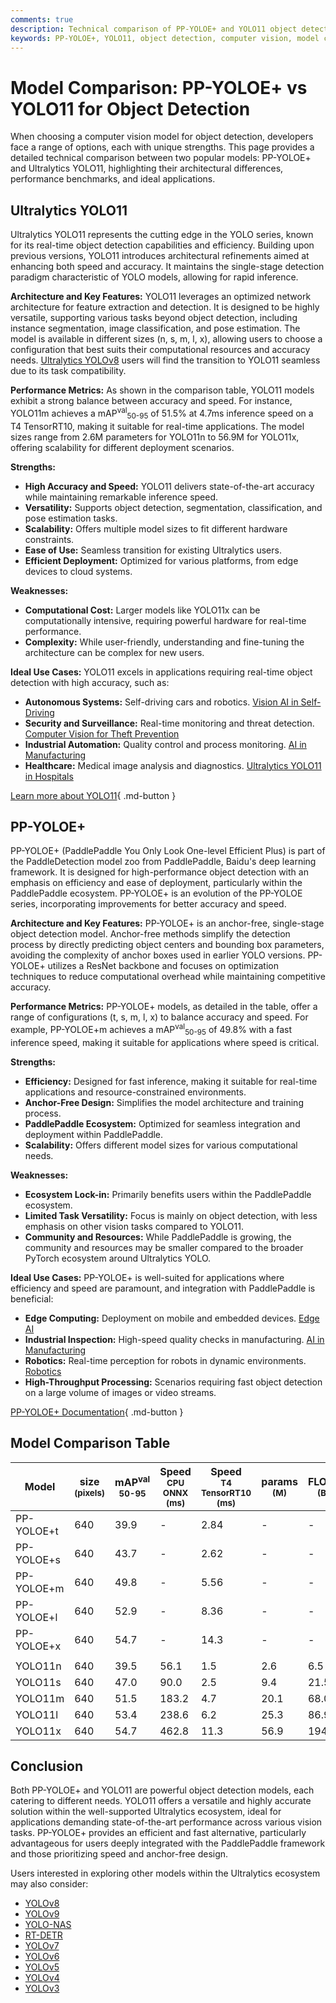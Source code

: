 ```yaml
---
comments: true
description: Technical comparison of PP-YOLOE+ and YOLO11 object detection models, including architecture, performance, and use cases.
keywords: PP-YOLOE+, YOLO11, object detection, computer vision, model comparison, Ultralytics, PaddlePaddle
---
```


# Model Comparison: PP-YOLOE+ vs YOLO11 for Object Detection

When choosing a computer vision model for object detection, developers face a range of options, each with unique strengths. This page provides a detailed technical comparison between two popular models: PP-YOLOE+ and Ultralytics YOLO11, highlighting their architectural differences, performance benchmarks, and ideal applications.

<script async src="https://cdn.jsdelivr.net/npm/chart.js@3.9.1/dist/chart.min.js"></script>
<script defer src="../../javascript/benchmark.js"></script>

<canvas id="modelComparisonChart" width="1024" height="400" active-models='["PP-YOLOE+", "YOLO11"]'></canvas>

## Ultralytics YOLO11

Ultralytics YOLO11 represents the cutting edge in the YOLO series, known for its real-time object detection capabilities and efficiency. Building upon previous versions, YOLO11 introduces architectural refinements aimed at enhancing both speed and accuracy. It maintains the single-stage detection paradigm characteristic of YOLO models, allowing for rapid inference.

**Architecture and Key Features:** YOLO11 leverages an optimized network architecture for feature extraction and detection. It is designed to be highly versatile, supporting various tasks beyond object detection, including instance segmentation, image classification, and pose estimation. The model is available in different sizes (n, s, m, l, x), allowing users to choose a configuration that best suits their computational resources and accuracy needs. [Ultralytics YOLOv8](https://docs.ultralytics.com/models/yolov8/) users will find the transition to YOLO11 seamless due to its task compatibility.

**Performance Metrics:** As shown in the comparison table, YOLO11 models exhibit a strong balance between accuracy and speed. For instance, YOLO11m achieves a mAP<sup>val</sup><sub>50-95</sub> of 51.5% at 4.7ms inference speed on a T4 TensorRT10, making it suitable for real-time applications. The model sizes range from 2.6M parameters for YOLO11n to 56.9M for YOLO11x, offering scalability for different deployment scenarios.

**Strengths:**

- **High Accuracy and Speed:** YOLO11 delivers state-of-the-art accuracy while maintaining remarkable inference speed.
- **Versatility:** Supports object detection, segmentation, classification, and pose estimation tasks.
- **Scalability:** Offers multiple model sizes to fit different hardware constraints.
- **Ease of Use:** Seamless transition for existing Ultralytics users.
- **Efficient Deployment:** Optimized for various platforms, from edge devices to cloud systems.

**Weaknesses:**

- **Computational Cost:** Larger models like YOLO11x can be computationally intensive, requiring powerful hardware for real-time performance.
- **Complexity:** While user-friendly, understanding and fine-tuning the architecture can be complex for new users.

**Ideal Use Cases:** YOLO11 excels in applications requiring real-time object detection with high accuracy, such as:

- **Autonomous Systems:** Self-driving cars and robotics. [Vision AI in Self-Driving](https://www.ultralytics.com/solutions/ai-in-self-driving)
- **Security and Surveillance:** Real-time monitoring and threat detection. [Computer Vision for Theft Prevention](https://www.ultralytics.com/blog/computer-vision-for-theft-prevention-enhancing-security)
- **Industrial Automation:** Quality control and process monitoring. [AI in Manufacturing](https://www.ultralytics.com/solutions/ai-in-manufacturing)
- **Healthcare:** Medical image analysis and diagnostics. [Ultralytics YOLO11 in Hospitals](https://www.ultralytics.com/blog/ultralytics-yolo11-in-hospitals-advancing-healthcare-with-computer-vision)

[Learn more about YOLO11](https://docs.ultralytics.com/models/yolo11/){ .md-button }

## PP-YOLOE+

PP-YOLOE+ (PaddlePaddle You Only Look One-level Efficient Plus) is part of the PaddleDetection model zoo from PaddlePaddle, Baidu's deep learning framework. It is designed for high-performance object detection with an emphasis on efficiency and ease of deployment, particularly within the PaddlePaddle ecosystem. PP-YOLOE+ is an evolution of the PP-YOLOE series, incorporating improvements for better accuracy and speed.

**Architecture and Key Features:** PP-YOLOE+ is an anchor-free, single-stage object detection model. Anchor-free methods simplify the detection process by directly predicting object centers and bounding box parameters, avoiding the complexity of anchor boxes used in earlier YOLO versions. PP-YOLOE+ utilizes a ResNet backbone and focuses on optimization techniques to reduce computational overhead while maintaining competitive accuracy.

**Performance Metrics:** PP-YOLOE+ models, as detailed in the table, offer a range of configurations (t, s, m, l, x) to balance accuracy and speed. For example, PP-YOLOE+m achieves a mAP<sup>val</sup><sub>50-95</sub> of 49.8% with a fast inference speed, making it suitable for applications where speed is critical.

**Strengths:**

- **Efficiency:** Designed for fast inference, making it suitable for real-time applications and resource-constrained environments.
- **Anchor-Free Design:** Simplifies the model architecture and training process.
- **PaddlePaddle Ecosystem:** Optimized for seamless integration and deployment within PaddlePaddle.
- **Scalability:** Offers different model sizes for various computational needs.

**Weaknesses:**

- **Ecosystem Lock-in:** Primarily benefits users within the PaddlePaddle ecosystem.
- **Limited Task Versatility:** Focus is mainly on object detection, with less emphasis on other vision tasks compared to YOLO11.
- **Community and Resources:** While PaddlePaddle is growing, the community and resources may be smaller compared to the broader PyTorch ecosystem around Ultralytics YOLO.

**Ideal Use Cases:** PP-YOLOE+ is well-suited for applications where efficiency and speed are paramount, and integration with PaddlePaddle is beneficial:

- **Edge Computing:** Deployment on mobile and embedded devices. [Edge AI](https://www.ultralytics.com/glossary/edge-ai)
- **Industrial Inspection:** High-speed quality checks in manufacturing. [AI in Manufacturing](https://www.ultralytics.com/solutions/ai-in-manufacturing)
- **Robotics:** Real-time perception for robots in dynamic environments. [Robotics](https://www.ultralytics.com/glossary/robotics)
- **High-Throughput Processing:** Scenarios requiring fast object detection on a large volume of images or video streams.

[PP-YOLOE+ Documentation](https://github.com/PaddlePaddle/PaddleDetection/blob/develop/configs/ppyoloe/README_en.md){ .md-button }

## Model Comparison Table

| Model      | size<br><sup>(pixels) | mAP<sup>val<br>50-95 | Speed<br><sup>CPU ONNX<br>(ms) | Speed<br><sup>T4 TensorRT10<br>(ms) | params<br><sup>(M) | FLOPs<br><sup>(B) |
| ---------- | --------------------- | -------------------- | ------------------------------ | ----------------------------------- | ------------------ | ----------------- |
| PP-YOLOE+t | 640                   | 39.9                 | -                              | 2.84                                | -                  | -                 |
| PP-YOLOE+s | 640                   | 43.7                 | -                              | 2.62                                | -                  | -                 |
| PP-YOLOE+m | 640                   | 49.8                 | -                              | 5.56                                | -                  | -                 |
| PP-YOLOE+l | 640                   | 52.9                 | -                              | 8.36                                | -                  | -                 |
| PP-YOLOE+x | 640                   | 54.7                 | -                              | 14.3                                | -                  | -                 |
|            |                       |                      |                                |                                     |                    |                   |
| YOLO11n    | 640                   | 39.5                 | 56.1                           | 1.5                                 | 2.6                | 6.5               |
| YOLO11s    | 640                   | 47.0                 | 90.0                           | 2.5                                 | 9.4                | 21.5              |
| YOLO11m    | 640                   | 51.5                 | 183.2                          | 4.7                                 | 20.1               | 68.0              |
| YOLO11l    | 640                   | 53.4                 | 238.6                          | 6.2                                 | 25.3               | 86.9              |
| YOLO11x    | 640                   | 54.7                 | 462.8                          | 11.3                                | 56.9               | 194.9             |

## Conclusion

Both PP-YOLOE+ and YOLO11 are powerful object detection models, each catering to different needs. YOLO11 offers a versatile and highly accurate solution within the well-supported Ultralytics ecosystem, ideal for applications demanding state-of-the-art performance across various vision tasks. PP-YOLOE+ provides an efficient and fast alternative, particularly advantageous for users deeply integrated with the PaddlePaddle framework and those prioritizing speed and anchor-free design.

Users interested in exploring other models within the Ultralytics ecosystem may also consider:

- [YOLOv8](https://docs.ultralytics.com/models/yolov8/)
- [YOLOv9](https://docs.ultralytics.com/models/yolov9/)
- [YOLO-NAS](https://docs.ultralytics.com/models/yolo-nas/)
- [RT-DETR](https://docs.ultralytics.com/models/rtdetr/)
- [YOLOv7](https://docs.ultralytics.com/models/yolov7/)
- [YOLOv6](https://docs.ultralytics.com/models/yolov6/)
- [YOLOv5](https://docs.ultralytics.com/models/yolov5/)
- [YOLOv4](https://docs.ultralytics.com/models/yolov4/)
- [YOLOv3](https://docs.ultralytics.com/models/yolov3/)
